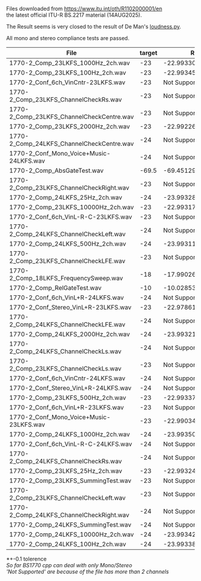 Files downloaded from https://www.itu.int/oth/R1102000001/en  
the latest official ITU-R BS.2217 material (14AUG2025).

The Result seems is very closed to the result of De Man's [loudness.py](https://github.com/BrechtDeMan/loudness.py). 

All mono and stereo compliance tests are passed.

| File | target | Result |
|------|--------|--------|
| 1770-2_Comp_23LKFS_1000Hz_2ch.wav | -23 | -22.993305005064524. |
| 1770-2_Comp_23LKFS_100Hz_2ch.wav | -23 | -22.99345290978285. |
| 1770-2_Conf_6ch_VinCntr-23LKFS.wav | -23 | Not Supported |
| 1770-2_Comp_23LKFS_ChannelCheckRs.wav | -23 | Not Supported |
| 1770-2_Comp_23LKFS_ChannelCheckCentre.wav | -23 | Not Supported |
| 1770-2_Comp_23LKFS_2000Hz_2ch.wav | -23 | -22.992263252995311. |
| 1770-2_Comp_24LKFS_ChannelCheckCentre.wav | -24 | Not Supported |
| 1770-2_Conf_Mono_Voice+Music-24LKFS.wav | -24 | Not Supported |
| 1770-2_Comp_AbsGateTest.wav | -69.5 | -69.451290404700984. |
| 1770-2_Comp_23LKFS_ChannelCheckRight.wav | -23 | Not Supported |
| 1770-2_Comp_24LKFS_25Hz_2ch.wav | -24 | -23.993283512795077. |
| 1770-2_Comp_23LKFS_10000Hz_2ch.wav | -23 | -22.993176338263382. |
| 1770-2_Conf_6ch_VinL-R-C-23LKFS.wav | -23 | Not Supported |
| 1770-2_Comp_24LKFS_ChannelCheckLeft.wav | -24 | Not Supported |
| 1770-2_Comp_24LKFS_500Hz_2ch.wav | -24 | -23.993116524736294. |
| 1770-2_Comp_23LKFS_ChannelCheckLFE.wav | -23 | Not Supported |
| 1770-2_Comp_18LKFS_FrequencySweep.wav | -18 | -17.990261729608196. |
| 1770-2_Comp_RelGateTest.wav | -10 | -10.028539500711215. |
| 1770-2_Conf_6ch_VinL+R-24LKFS.wav | -24 | Not Supported |
| 1770-2_Conf_Stereo_VinL+R-23LKFS.wav | -23 | -22.978617374570145. |
| 1770-2_Comp_24LKFS_ChannelCheckLFE.wav | -24 | Not Supported |
| 1770-2_Comp_24LKFS_2000Hz_2ch.wav | -24 | -23.99321265840976. |
| 1770-2_Comp_24LKFS_ChannelCheckLs.wav | -24 | Not Supported |
| 1770-2_Comp_23LKFS_ChannelCheckLs.wav | -23 | Not Supported |
| 1770-2_Conf_6ch_VinCntr-24LKFS.wav | -24 | Not Supported |
| 1770-2_Conf_Stereo_VinL+R-24LKFS.wav | -24 | Not Supported |
| 1770-2_Comp_23LKFS_500Hz_2ch.wav | -23 | -22.993370457389865. |
| 1770-2_Conf_6ch_VinL+R-23LKFS.wav | -23 | Not Supported |
| 1770-2_Conf_Mono_Voice+Music-23LKFS.wav | -23 | -22.990346050143319. |
| 1770-2_Comp_24LKFS_1000Hz_2ch.wav | -24 | -23.993508739136871. |
| 1770-2_Conf_6ch_VinL-R-C-24LKFS.wav | -24 | Not Supported |
| 1770-2_Comp_24LKFS_ChannelCheckRs.wav | -24 | Not Supported |
| 1770-2_Comp_23LKFS_25Hz_2ch.wav | -23 | -22.993243603061071. |
| 1770-2_Comp_23LKFS_SummingTest.wav | -23 | Not Supported |
| 1770-2_Comp_23LKFS_ChannelCheckLeft.wav | -23 | Not Supported |
| 1770-2_Comp_24LKFS_ChannelCheckRight.wav | -24 | Not Supported |
| 1770-2_Comp_24LKFS_SummingTest.wav | -24 | Not Supported |
| 1770-2_Comp_24LKFS_10000Hz_2ch.wav | -24 | -23.993423172102968. |
| 1770-2_Comp_24LKFS_100Hz_2ch.wav | -24 | -23.993387910656825. |

*+-0.1 tolerence  
*So far BS1770 cpp can deal with only Mono/Stereo*  
*'Not Supported' are because of the file has more than 2 channels*  


